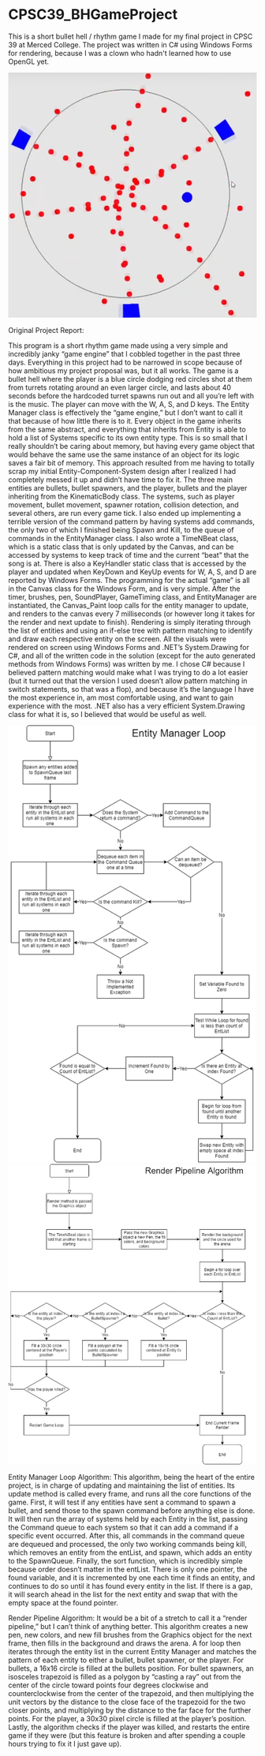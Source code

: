 # CPSC39_BHGameProject
This is a short bullet hell / rhythm game I made for my final project in CPSC 39 at Merced College. The project was written in C# using Windows Forms for rendering, because I was a clown who hadn't learned how to use OpenGL yet.

![image9](images/image9.png)

Original Project Report:

This program is a short rhythm game made using a very simple and incredibly janky “game engine” that I cobbled together in the past three days. Everything in this project had to be narrowed in scope because of how ambitious my project proposal was, but it all works. The game is a bullet hell where the player is a blue circle dodging red circles shot at them from turrets rotating around an even larger circle, and lasts about 40 seconds before the hardcoded turret spawns run out and all you’re left with is the music. The player can move with the W, A, S, and D keys. 
      The Entity Manager class is effectively the “game engine,” but I don’t want to call it that because of how little there is to it. Every object in the game inherits from the same abstract, and everything that inherits from Entity is able to hold a list of Systems specific to its own entity type. This is so small that I really shouldn’t be caring about memory, but having every game object that would behave the same use the same instance of an object for its logic saves a fair bit of memory. This approach resulted from me having to totally scrap my initial Entity-Component-System design after I realized I had completely messed it up and didn’t have time to fix it. 
      The three main entities are bullets, bullet spawners, and the player, bullets and the player inheriting from the KinematicBody class. The systems, such as player movement, bullet movement, spawner rotation, collision detection, and several others, are run every game tick. I also ended up implementing a terrible version of the command pattern by having systems add commands, the only two of which I finished being Spawn and Kill, to the queue of commands in the EntityManager class. 
      I also wrote a TimeNBeat class, which is a static class that is only updated by the Canvas, and can be accessed by systems to keep track of time and the current “beat” that the song is at. There is also a KeyHandler static class that is accessed by the player and updated when KeyDown and KeyUp events for W, A, S, and D are reported by Windows Forms. The programming for the actual “game” is all in the Canvas class for the Windows Form, and is very simple. After the timer, brushes, pen, SoundPlayer, GameTiming class, and EntityManager are instantiated, the Canvas_Paint loop calls for the entity manager to update, and renders to the canvas every 7 milliseconds (or however long it takes for the render and next update to finish). Rendering is simply iterating through the list of entities and using an if-else tree with pattern matching to identify and draw each respective entity on the screen. 
      All the visuals were rendered on screen using Windows Forms and .NET’s System.Drawing for C#, and all of the written code in the solution (except for the auto generated methods from Windows Forms) was written by me. I chose C# because I believed pattern matching would make what I was trying to do a lot easier (but it turned out that the version I used doesn’t allow pattern matching in switch statements, so that was a flop), and because it’s the language I have the most experience in, am most comfortable using, and want to gain experience with the most. .NET also has a very efficient System.Drawing class for what it is, so I believed that would be useful as well.

![image8](images/image8.png)
![image3](images/image3.png)

Entity Manager Loop Algorithm:
    This algorithm, being the heart of the entire project, is in charge of updating and maintaining the list of entities. Its update method is called every frame, and runs all the core functions of the game. First, it will test if any entities have sent a command to spawn a bullet, and send those to the spawn command before anything else is done. It will then run the array of systems held by each Entity in the list, passing the Command queue to each system so that it can add a command if a specific event occurred. After this, all commands in the command queue are dequeued and processed, the only two working commands being kill, which removes an entity from the entList, and spawn, which adds an entity to the SpawnQueue. Finally, the sort function, which is incredibly simple because order doesn’t matter in the entList. There is only one pointer, the found variable, and it is incremented by one each time it finds an entity, and continues to do so until it has found every entity in the list. If there is a gap, it will search ahead in the list for the next entity and swap that with the empty space at the found pointer.
    
    
Render Pipeline Algorithm:
    It would be a bit of a stretch to call it a “render pipeline,” but I can’t think of anything better. This algorithm creates a new pen, new colors, and new fill brushes from the Graphics object for the next frame, then fills in the background and draws the arena. A for loop then iterates through the entity list in the current Entity Manager and matches the pattern of each entity to either a bullet, bullet spawner, or the player. For bullets, a 16x16 circle is filled at the bullets position. For bullet spawners, an isosceles trapezoid is filled as a polygon by “casting a ray” out from the center of the circle toward points four degrees clockwise and counterclockwise from the center of the trapezoid, and then multiplying the unit vectors by the distance to the close face of the trapezoid for the two closer points, and multiplying by the distance to the far face for the further points. For the player, a 30x30 pixel circle is filled at the player’s position. Lastly, the algorithm checks if the player was killed, and restarts the entire game if they were (but this feature is broken and after spending a couple hours trying to fix it I just gave up).
